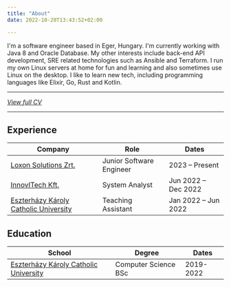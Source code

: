 ```yaml
---
title: "About"
date: 2022-10-20T13:43:52+02:00

---
```


I'm a software engineer based in Eger, Hungary. I'm currently working with Java 8 and Oracle Database. My other interests include back-end API development, SRE related technologies such as Ansible and Terraform. I run my own Linux servers at home for fun and learning and also sometimes use Linux on the desktop. I like to learn new tech, including programming languages like Elixir, Go, Rust and Kotlin.

---

*[View full CV](</Dániel Árvai.pdf>)*

---

## Experience

| Company | Role | Dates |
| - | - | - |
| [Loxon Solutions Zrt.](https://loxon.eu/) | Junior Software Engineer | 2023 &ndash; Present |
| [InnovITech Kft.](https://innovitech.hu/) | System Analyst | Jun 2022 &ndash; Dec 2022 |
| [Eszterházy Károly Catholic University](https://uni-eszterhazy.hu/) | Teaching Assistant | Jan 2022 &ndash; Jun 2022 |

## Education

| School | Degree | Dates |
| - | - | - |
| [Eszterházy Károly Catholic University](https://uni-eszterhazy.hu/) | Computer Science BSc | 2019-2022 |
